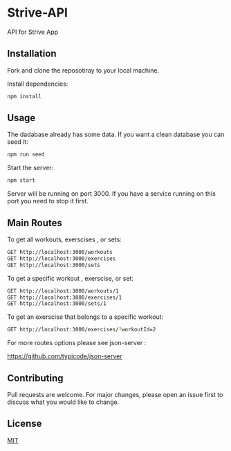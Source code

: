# Strive-API

API for Strive App

## Installation

Fork and clone the reposotiray to your local machine.

Install dependencies:

```bash
npm install
```

## Usage

The dadabase already has some data. If you want a clean database you can seed it:

```bash
npm run seed
```

Start the server:

```bash
npm start
```

Server will be running on port 3000. If you have a service running on this port you need to stop it first.

## Main Routes

To get all workouts, exerscises , or sets:

```bash
GET http://localhost:3000/workouts
GET http://localhost:3000/exercises
GET http://localhost:3000/sets
```

To get a specific workout , exerscise, or set:

```bash
GET http://localhost:3000/workouts/1
GET http://localhost:3000/exercises/1
GET http://localhost:3000/sets/1

```

To get an exerscise that belongs to a specific workout:

```bash
GET http://localhost:3000/exercises/?workoutId=2
```

For more routes options please see json-server :

https://github.com/typicode/json-server

## Contributing

Pull requests are welcome. For major changes, please open an issue first
to discuss what you would like to change.

## License

[MIT](https://choosealicense.com/licenses/mit/)
